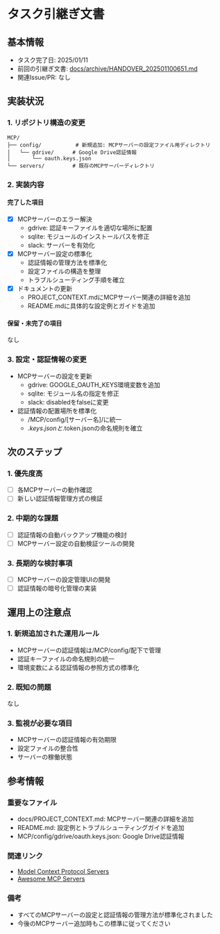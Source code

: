 # タスク引継ぎ文書

## 基本情報

- タスク完了日: 2025/01/11
- 前回の引継ぎ文書: [docs/archive/HANDOVER_202501100651.md](docs/archive/HANDOVER_202501100651.md)
- 関連Issue/PR: なし

## 実装状況

### 1. リポジトリ構造の変更

```
MCP/
├── config/           # 新規追加: MCPサーバーの設定ファイル用ディレクトリ
│   └── gdrive/      # Google Drive認証情報
│       └── oauth.keys.json
└── servers/         # 既存のMCPサーバーディレクトリ
```

### 2. 実装内容

#### 完了した項目

- [x] MCPサーバーのエラー解決
  - gdrive: 認証キーファイルを適切な場所に配置
  - sqlite: モジュールのインストールパスを修正
  - slack: サーバーを有効化
- [x] MCPサーバー設定の標準化
  - 認証情報の管理方法を標準化
  - 設定ファイルの構造を整理
  - トラブルシューティング手順を確立
- [x] ドキュメントの更新
  - PROJECT_CONTEXT.mdにMCPサーバー関連の詳細を追加
  - README.mdに具体的な設定例とガイドを追加

#### 保留・未完了の項目

なし

### 3. 設定・認証情報の変更

- MCPサーバーの設定を更新
  - gdrive: GOOGLE_OAUTH_KEYS環境変数を追加
  - sqlite: モジュール名の指定を修正
  - slack: disabledをfalseに変更
- 認証情報の配置場所を標準化
  - /MCP/config/[サーバー名]/に統一
  - *.keys.jsonと*.token.jsonの命名規則を確立

## 次のステップ

### 1. 優先度高

- [ ] 各MCPサーバーの動作確認
- [ ] 新しい認証情報管理方式の検証

### 2. 中期的な課題

- [ ] 認証情報の自動バックアップ機能の検討
- [ ] MCPサーバー設定の自動検証ツールの開発

### 3. 長期的な検討事項

- [ ] MCPサーバーの設定管理UIの開発
- [ ] 認証情報の暗号化管理の実装

## 運用上の注意点

### 1. 新規追加された運用ルール

- MCPサーバーの認証情報は/MCP/config/配下で管理
- 認証キーファイルの命名規則の統一
- 環境変数による認証情報の参照方式の標準化

### 2. 既知の問題

なし

### 3. 監視が必要な項目

- MCPサーバーの認証情報の有効期限
- 設定ファイルの整合性
- サーバーの稼働状態

## 参考情報

### 重要なファイル

- docs/PROJECT_CONTEXT.md: MCPサーバー関連の詳細を追加
- README.md: 設定例とトラブルシューティングガイドを追加
- MCP/config/gdrive/oauth.keys.json: Google Drive認証情報

### 関連リンク

- [Model Context Protocol Servers](https://github.com/modelcontextprotocol/servers)
- [Awesome MCP Servers](https://github.com/punkpeye/awesome-mcp-servers)

### 備考

- すべてのMCPサーバーの設定と認証情報の管理方法が標準化されました
- 今後のMCPサーバー追加時もこの標準に従ってください

